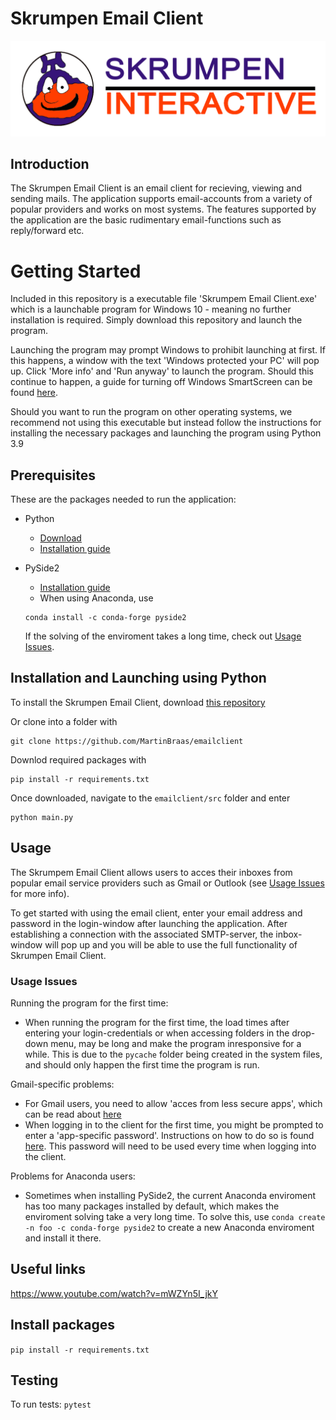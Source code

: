 # Skrumpen Email Client

![Alt  text](images/logo.png?raw=true)

## Introduction
The Skrumpen Email Client is an email client for recieving, viewing and sending mails. The application supports email-accounts from a variety of popular providers and works on most systems. The features supported by the application are the basic rudimentary email-functions such as reply/forward etc.

# Getting Started
Included in this repository is a executable file 'Skrumpem Email Client.exe' which is a launchable program for Windows 10 - meaning no further installation is required. Simply download this repository and launch the program. 

Launching the program may prompt Windows to prohibit launching at first. If this happens, a window with the text 'Windows protected your PC' will pop up. Click 'More info' and 'Run anyway' to launch the program. Should this continue to happen, a guide for turning off Windows SmartScreen can be found [here](https://www.ghacks.net/2012/11/03/turn-off-windows-protected-your-pc-windows-smartscreen/).

Should you want to run the program on other operating systems, we recommend not using this executable but instead follow the instructions for installing the necessary packages and launching the program using Python 3.9

## Prerequisites
These are the packages needed to run the application:
- Python
  - [Download](https://www.python.org/downloads/)
  - [Installation guide](https://www.tutorialspoint.com/how-to-install-python-in-windows)

- PySide2
  - [Installation guide](https://pypi.org/project/PySide2/)
  - When using Anaconda, use 
   ```
   conda install -c conda-forge pyside2
   ```
   If the solving of the enviroment takes a long time, check out [Usage Issues](#usage-issues).

## Installation and Launching using Python
To install the Skrumpen Email Client, download [this repository](https://github.com/MartinBraas/emailclient)


Or clone into a folder with
```
git clone https://github.com/MartinBraas/emailclient
```

Downlod required packages with
```
pip install -r requirements.txt
```

Once downloaded, navigate to the `emailclient/src` folder and enter
```
python main.py
```

## Usage
The Skrumpem Email Client allows users to acces their inboxes from popular email service providers such as Gmail or Outlook (see [Usage Issues](#usage-issues) for more info).

To get started with using the email client, enter your email address and password in the login-window after launching the application. After establishing a connection with the associated SMTP-server, the inbox-window will pop up and you will be able to use the full functionality of Skrumpen Email Client.

### Usage Issues
Running the program for the first time:
- When running the program for the first time, the load times after entering your login-credentials or when accessing folders in the drop-down menu, may be long and make the program inresponsive for a while. This is due to the `pycache` folder being created in the system files, and should only happen the first time the program is run.

Gmail-specific problems:
- For Gmail users, you need to allow 'acces from less secure apps', which can be read about [here](https://support.google.com/a/answer/6260879?hl=en)
- When logging in to the client for the first time, you might be prompted to enter a 'app-specific password'. Instructions on how to do so is found [here](https://support.google.com/accounts/answer/185833?hl=en). This password will need to be used every time when logging into the client.

Problems for Anaconda users:
- Sometimes when installing PySide2, the current Anaconda enviroment has too many packages installed by default, which makes the enviroment solving take a very long time. To solve this, use `conda create -n foo -c conda-forge pyside2` to create a new Anaconda enviroment and install it there.

## Useful links

https://www.youtube.com/watch?v=mWZYn5I_jkY


## Install packages

`pip install -r requirements.txt`

## Testing

To run tests:
`pytest`
